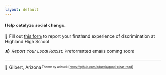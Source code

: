 ```yaml
---
layout: default
---
```

  
#### Help catalyze social change:

📝 Fill out [this form](https://form.jotform.com/202017830237042) to report your firsthand experience of discrimination at Highland High School
 
📬 *Report Your Local Racist:* Preformatted emails coming soon!
 
  
---
📍 Gilbert, Arizona
<sup><sub>Theme by adeuck [https://github.com/adueck/good-clean-read]</sub></sup>
